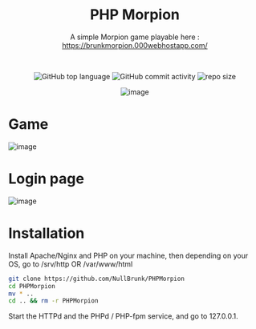 <div align="center">

# PHP Morpion
A simple Morpion game playable here : https://brunkmorpion.000webhostapp.com/

<br/>

![GitHub top language](https://img.shields.io/github/languages/top/NullBrunk/PHPMorpion?style=for-the-badge)
![GitHub commit activity](https://img.shields.io/github/commit-activity/m/NullBrunk/PHPMorpion?style=for-the-badge)
![repo size](https://img.shields.io/github/repo-size/NullBrunk/PHPMorpion?style=for-the-badge)

 
![image](https://user-images.githubusercontent.com/125673909/225051479-b86e9a33-39cd-4c16-8e5a-ce956c1ea1a3.png)

</div>

# Game

![image](https://user-images.githubusercontent.com/125673909/225051873-934c4bef-41d7-4438-8c13-435f2ff98bc7.png)


# Login page
![image](https://user-images.githubusercontent.com/125673909/225051778-4866f4d8-2269-479a-b493-8fd9a5431c64.png)


# Installation

Install Apache/Nginx and PHP on your machine, then depending on your OS, go to /srv/http OR /var/www/html

```bash
git clone https://github.com/NullBrunk/PHPMorpion
cd PHPMorpion
mv * ..
cd .. && rm -r PHPMorpion
```

Start the HTTPd and the PHPd / PHP-fpm service, and go to 127.0.0.1.
